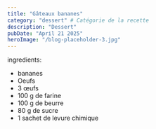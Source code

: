 ```yaml
---
title: "Gâteaux bananes"
category: "dessert" # Catégorie de la recette
description: "Dessert"
pubDate: "April 21 2025"
heroImage: "/blog-placeholder-3.jpg"
---
```


ingredients:

- bananes
- Oeufs
- 3 œufs
- 100 g de farine
- 100 g de beurre
- 80 g de sucre
- 1 sachet de levure chimique
